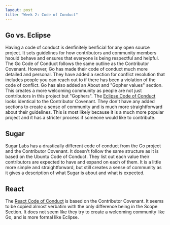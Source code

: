 ```yaml
---
layout: post
title: "Week 2: Code of Conduct"
---
```


## Go vs. Eclipse
Having a code of conduct is denfinitely benficial for any open source project. It sets guidelines for how contributors and community members hsould behave and ensures that everyone is being respectful and helpful. 
The Go Code of Conduct follows the same outline as the Contributor Covenant. However, Go has made their code of conduct much more detailed and personal. They have added a section for conflict resolution that includes people you can reach out to if there has been a violation of the code of conflict. Go has also added an About and "Gopher values" section. This creates a more welcoming community as people are not just contributors in this project but "Gophers". 
The [Eclipse Code of Conduct](https://www.eclipse.org/org/documents/Community_Code_of_Conduct.php) looks identical to the Contributor Covenant. They don't have any added sections to create a sense of community and is much more straightforward about their guidelines. This is most likely because it is a much more popular project and it has a stricter process if someone would like to contribute. 

## Sugar
Sugar Labs has a drastically different code of conduct from the Go project and the Contributor Covenant. It doesn't follow the same structure as it is based on the Ubuntu Code of Conduct. They list out each value their contributors are expected to have and expand on each of them. It is a little more simple and straightforward, but still creates a sense of community as it gives a description of what Sugar is about and what is expected. 

## React
The [React Code of Conduct](https://github.com/facebook/react/blob/main/CODE_OF_CONDUCT.md) is based on the Contributor Covenant. It seems to be copied almost verbatim with the only difference being in the Scope Section. It does not seem like they try to create a welcoming community like Go, and is more formal like Eclipse. 